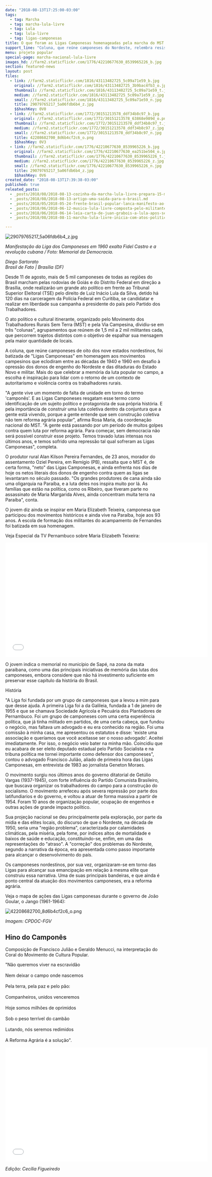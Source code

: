 ```yaml
---
date: "2018-08-13T17:25:00-03:00"
tags:
  - tag: Marcha
  - tag: marcha-lula-livre
  - tag: Lula
  - tag: lula-livre
  - tag: ligas-camponesas
title: O que foram as Ligas Camponesas homenageadas pela marcha do MST
support_line: "Coluna, que reúne camponeses do Nordeste, relembra resistência contra a ditadura no campo"
menu: projeto popular
special-page: marcha-nacional-lula-livre
images_hd: //farm2.staticflickr.com/1776/42210677630_8539965226_b.jpg
section: featured-news
layout: post
files:
  - link: //farm2.staticflickr.com/1816/43113482725_5c09a71e59_b.jpg
    original: //farm2.staticflickr.com/1816/43113482725_3b9bac4fb3_o.jpg
    thumbnail: //farm2.staticflickr.com/1816/43113482725_5c09a71e59_t.jpg
    medium: //farm2.staticflickr.com/1816/43113482725_5c09a71e59_z.jpg
    small: //farm2.staticflickr.com/1816/43113482725_5c09a71e59_n.jpg
    title: 29079765217_5a06fdb6b4_z.jpg
    $$hashKey: 0V0
  - link: //farm2.staticflickr.com/1772/30151213578_ddf34b8c97_b.jpg
    original: //farm2.staticflickr.com/1772/30151213578_63868e989d_o.png
    thumbnail: //farm2.staticflickr.com/1772/30151213578_ddf34b8c97_t.jpg
    medium: //farm2.staticflickr.com/1772/30151213578_ddf34b8c97_z.jpg
    small: //farm2.staticflickr.com/1772/30151213578_ddf34b8c97_n.jpg
    title: 42208682700_8d6b4cf2c6_o.png
    $$hashKey: 0V3
  - link: //farm2.staticflickr.com/1776/42210677630_8539965226_b.jpg
    original: //farm2.staticflickr.com/1776/42210677630_ea251be504_o.jpg
    thumbnail: //farm2.staticflickr.com/1776/42210677630_8539965226_t.jpg
    medium: //farm2.staticflickr.com/1776/42210677630_8539965226_z.jpg
    small: //farm2.staticflickr.com/1776/42210677630_8539965226_n.jpg
    title: 29079765217_5a06fdb6b4_z.jpg
    $$hashKey: 0V6
created_date: "2018-08-13T17:39:38-03:00"
published: true
releated_posts:
  - _posts/2018/08/2018-08-13-cozinha-da-marcha-lula-livre-prepara-15-mil-refeicoes-por-dia.md
  - _posts/2018/08/2018-08-13-artigo-uma-saida-para-o-brasil.md
  - _posts/2018/05/2018-05-24-frente-brasil-popular-lanca-manifesto-ao-povo-brasileiro.md
  - _posts/2018/06/2018-06-12-musica-lula-livre-composta-pelo-militante-do-mst-marquinhos-monteiro.md
  - _posts/2018/06/2018-06-14-leia-carta-de-juan-grabois-a-lula-apos-ser-impedido-de-entregar-o-terco-abencoado-pelo-papa.md
  - _posts/2018/08/2018-08-11-marcha-lula-livre-inicia-com-atos-politicos.md

---
```

<p><img alt="29079765217_5a06fdb6b4_z.jpg" src="//farm2.staticflickr.com/1816/43113482725_5c09a71e59_b.jpg" /></p>

<p><em>Manifesta&ccedil;&atilde;o da Liga dos Camponeses em 1960 exalta Fidel Castro e a revolu&ccedil;&atilde;o cubana / Foto: Memorial da Democracia.&nbsp;</em></p>

<p><em>Diego Sartorato<br />
Brasil de Fato | Bras&iacute;lia (DF)</em></p>

<p>Desde 11 de agosto, mais de 5 mil camponeses de todas as regi&otilde;es do Brasil marcham pelas rodovias de Goi&aacute;s e do Distrito Federal em dire&ccedil;&atilde;o a Bras&iacute;lia, onde realizar&atilde;o um grande ato pol&iacute;tico em frente ao Tribunal Superior Eleitoral (TSE) pelo direito de Luiz In&aacute;cio Lula da Silva, detido h&aacute; 120 dias na carceragem da Pol&iacute;cia Federal em Curitiba,&nbsp;se candidatar e realizar em liberdade sua campanha a presidente do pa&iacute;s pelo Partido dos Trabalhadores.</p>

<p>O ato pol&iacute;tico e cultural itinerante, organizado pelo Movimento dos Trabalhadores Rurais Sem Terra (MST) e pela Via Campesina, dividiu-se em tr&ecirc;s &quot;colunas&quot;, agrupamentos que re&uacute;nem de 1,5 mil a 2 mil militantes cada, que percorrem trajetos distintos com o objetivo de espalhar sua mensagem pela maior quantidade de locais.</p>

<p>A coluna, que re&uacute;ne camponeses de oito dos nove estados nordestinos, foi batizada de &quot;Ligas Camponesas&quot; em&nbsp;homenagem aos movimentos campesinos que eclodiram entre as d&eacute;cadas de 1940 e 1960&nbsp;em desafio &agrave; opress&atilde;o dos donos de engenho do Nordeste e das ditaduras do Estado Novo e militar. Mais do que celebrar a mem&oacute;ria da luta popular no campo, a escolha &eacute; inspira&ccedil;&atilde;o para lidar com&nbsp;o retorno de um contexto de autoritarismo e viol&ecirc;ncia contra os trabalhadores rurais.</p>

<p>&quot;A gente vive um momento de falta de unidade em torno do termo &#39;campon&ecirc;s&#39;. E as Ligas Camponeses resgatam esse termo como identifica&ccedil;&atilde;o de um sujeito pol&iacute;tico e protagonista de sua pr&oacute;pria hist&oacute;ria. E pela import&acirc;ncia de construir uma luta coletiva dentro da conjuntura que a gente est&aacute; vivendo, porque a gente entende que sem constru&ccedil;&atilde;o coletiva n&atilde;o tem reforma agr&aacute;ria popular&quot;, afirma Rosa Maria, da coordena&ccedil;&atilde;o nacional do MST. &quot;A gente est&aacute; passando por um per&iacute;odo de muitos golpes contra quem luta por reforma agr&aacute;ria. Para come&ccedil;ar, sem democracia n&atilde;o ser&aacute; poss&iacute;vel construir esse projeto. Temos travado lutas intensas nos &uacute;ltimos anos, e temos sofrido uma repress&atilde;o tal qual sofreram as Ligas Camponesas&quot;, completa.</p>

<p>O produtor rural Alan Kilson Pereira Fernandes, de 23 anos, morador do assentamento Oziel Pereira, em Rem&iacute;gio (PB), ressalta que o MST &eacute;, de certa forma, &quot;neto&quot; das Ligas Camponesas, e ainda enfrenta nos dias de hoje os netos literais dos donos de engenho contra quem as ligas se levantaram no s&eacute;culo passado.&nbsp;&quot;Os grandes produtores de cana ainda s&atilde;o uma oligarquia na Para&iacute;ba, e a luta deles nos inspira muito por l&aacute;. As fam&iacute;lias que est&atilde;o na pol&iacute;tica, como os Ribeiro, que tiveram parte no assassinato de Maria Margarida Alves, ainda concentram muita terra na Para&iacute;ba&quot;, conta.</p>

<p>O jovem diz ainda se inspirar em&nbsp;Maria Elizabeth Teixeira, camponesa que participou dos movimentos hist&oacute;ricos e ainda vive na Para&iacute;ba, hoje aos 93 anos. A escola de forma&ccedil;&atilde;o dos militantes do acampamento de Fernandes foi batizada em sua homenagem.</p>

<p>Veja Especial da TV Pernambuco sobre Maria Elizabeth Teixeira:&nbsp;</p>

<p><iframe allowfullscreen="" frameborder="0" height="360" src="//www.youtube.com/embed/xoMPr33vZe8" width="640"></iframe></p>

<p>O jovem indica o memorial no munic&iacute;pio de Sap&eacute;, na zona da mata paraibana, como uma das principais iniciativas de mem&oacute;ria das lutas dos camponeses, embora considere que n&atilde;o h&aacute; investimento suficiente em preservar esse cap&iacute;tulo da hist&oacute;ria do Brasil.</p>

<p>Hist&oacute;ria</p>

<p>&quot;A Liga foi fundada por um grupo de camponeses que a levou a mim para que desse ajuda. A primeira Liga foi a da Galileia, fundada a 1 de janeiro de 1955 e que se chamava Sociedade Agr&iacute;cola e Pecu&aacute;ria dos Plantadores de Pernambuco. Foi um grupo de camponeses com uma certa experi&ecirc;ncia pol&iacute;tica, que j&aacute; tinha militado em partidos, de uma certa cabe&ccedil;a, que fundou o neg&oacute;cio, mas faltava um advogado e eu era conhecido na regi&atilde;o. Foi uma comiss&atilde;o &agrave; minha casa, me apresentou os estatutos e disse: &#39;existe uma associa&ccedil;&atilde;o e quer&iacute;amos que voc&ecirc; aceitasse ser o nosso advogado&#39;. Aceitei imediatamente. Por isso, o neg&oacute;cio veio bater na minha m&atilde;o. Coincidiu que eu acabara de ser eleito deputado estadual pelo Partido Socialista e na tribuna pol&iacute;tica me tornei importante como defensor dos camponeses&quot;, contou o advogado Francisco Juli&atilde;o, aliado de primeira hora das Ligas Camponesas,&nbsp;em entrevista de 1983 ao jornalista Geneton Moraes.</p>

<p>O movimento surgiu nos &uacute;ltimos anos do governo ditatorial de Get&uacute;lio Vargas (1937-1945), com forte influ&ecirc;ncia do Partido Comunista Brasileiro, que buscava organizar os trabalhadores do campo para a constru&ccedil;&atilde;o do socialismo. O movimento arrefeceu ap&oacute;s severa repress&atilde;o por parte dos latifundiarios e do governo, e voltou a atuar de forma massiva a partir de 1954. Foram 10 anos de organiza&ccedil;&atilde;o popular, ocupa&ccedil;&atilde;o de engenhos e outras a&ccedil;&otilde;es de grande impacto pol&iacute;tico.</p>

<p>Sua proje&ccedil;&atilde;o nacional se deu principalmente pela explora&ccedil;&atilde;o, por parte da m&iacute;dia e das elites locais, do discurso de que o Nordeste, na d&eacute;cada de 1950, seria uma &quot;regi&atilde;o problema&quot;, caracterizada por calamidades clim&aacute;ticas, pela mis&eacute;ria, pela fome, por &iacute;ndices altos de mortalidade e baixos de sa&uacute;de e educa&ccedil;&atilde;o, constituindo-se, enfim, em uma das representa&ccedil;&otilde;es do &quot;atraso&quot;. A &quot;corre&ccedil;&atilde;o&quot; dos problemas do Nordeste, segundo a narrativa da &eacute;poca, era apresentada como passo importante para alcan&ccedil;ar o desenvolvimento do pa&iacute;s.</p>

<p>Os camponeses nordestinos, por sua vez, organizaram-se em torno das Ligas para alcan&ccedil;ar sua emancipa&ccedil;&atilde;o em rela&ccedil;&atilde;o &agrave; mesma elite que construiu essa narrativa. Uma de suas principais bandeiras, e que ainda &eacute; ponto central da atua&ccedil;&atilde;o dos movimentos camponeses, era a reforma agr&aacute;ria.&nbsp;</p>

<p>Veja o mapa de a&ccedil;&otilde;es das Ligas camponesas durante o governo de Jo&atilde;o Goular, o Jango (1961-1964):</p>

<p><img alt="42208682700_8d6b4cf2c6_o.png" src="//farm2.staticflickr.com/1772/30151213578_ddf34b8c97_b.jpg" /></p>

<p><em>Imagem: CPDOC-FGV</em></p>

<h2><strong>Hino do Campon&ecirc;s</strong></h2>

<p>Composi&ccedil;&atilde;o de Francisco Juli&atilde;o e Geraldo Menucci, na interpreta&ccedil;&atilde;o do Coral do Movimento de Cultura Popular.</p>

<p>&quot;N&atilde;o queremos viver na escravid&atilde;o<br />
<br />
Nem deixar o campo onde nascemos<br />
<br />
Pela terra, pela paz e pelo p&atilde;o:<br />
<br />
Companheiros, unidos venceremos<br />
<br />
Hoje somos milh&otilde;es de oprimidos<br />
<br />
Sob o peso terr&iacute;vel do camb&atilde;o<br />
<br />
Lutando, n&oacute;s seremos redimidos<br />
<br />
A Reforma Agr&aacute;ria &eacute; a solu&ccedil;&atilde;o&quot;.&nbsp;</p>

<p><iframe allowfullscreen="" frameborder="0" height="360" src="//www.youtube.com/embed/q5KOJZfVi7A" width="640"></iframe></p>

<p><em>Edi&ccedil;&atilde;o: Cec&iacute;lia Figueiredo</em></p>
